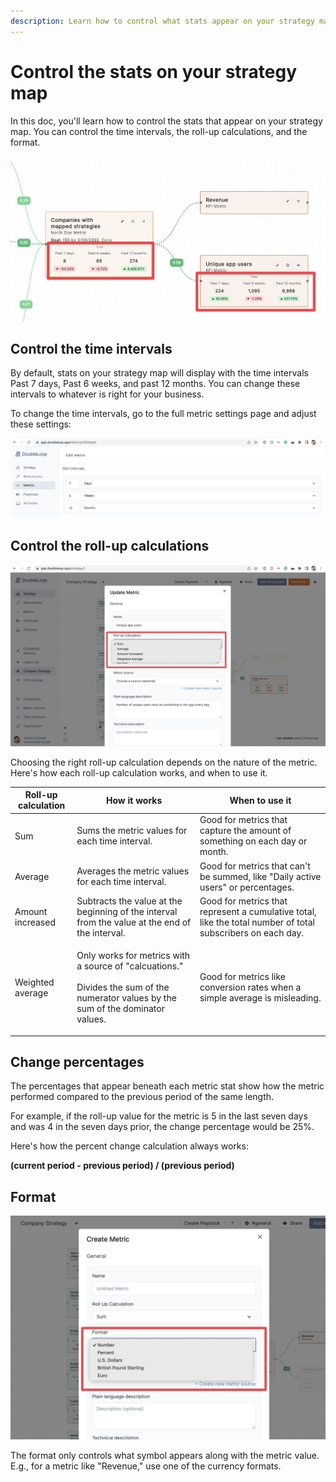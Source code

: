 ```yaml
---
description: Learn how to control what stats appear on your strategy map
---
```


# Control the stats on your strategy map

In this doc, you'll learn how to control the stats that appear on your strategy map. You can control the time intervals, the roll-up calculations, and the format.

![](<../.gitbook/assets/CleanShot 2022-06-12 at 20.20.57@2x.png>)

## Control the time intervals

By default, stats on your strategy map will display with the time intervals Past 7 days, Past 6 weeks, and past 12 months. You can change these intervals to whatever is right for your business.

To change the time intervals, go to the full metric settings page and adjust these settings:

![](<../.gitbook/assets/CleanShot 2022-06-12 at 20.27.50@2x.png>)

## Control the roll-up calculations

![](<../.gitbook/assets/CleanShot 2022-06-12 at 20.32.54@2x.png>)

Choosing the right roll-up calculation depends on the nature of the metric. Here's how each roll-up calculation works, and when to use it.

| Roll-up calculation | How it works                                                                                                                                     | When to use it                                                                                               |
| ------------------- | ------------------------------------------------------------------------------------------------------------------------------------------------ | ------------------------------------------------------------------------------------------------------------ |
| Sum                 | Sums the metric values for each time interval.                                                                                                   | Good for metrics that capture the amount of something on each day or month.                                  |
| Average             | Averages the metric values for each time interval.                                                                                               | Good for metrics that can't be summed, like "Daily active users" or percentages.                             |
| Amount increased    | Subtracts the value at the beginning of the interval from the value at the end of the interval.                                                  | Good for metrics that represent a cumulative total, like the total number of total subscribers on each day.  |
| Weighted average    | <p>Only works for metrics with a source of "calcuations."<br><br>Divides the sum of the numerator values by the sum of the dominator values.</p> | Good for metrics like conversion rates when a simple average is misleading.                                  |

## Change percentages

The percentages that appear beneath each metric stat show how the metric performed compared to the previous period of the same length.

For example, if the roll-up value for the metric is 5 in the last seven days and was 4 in the seven days prior, the change percentage would be 25%.

Here's how the percent change calculation always works:

**(current period - previous period) / (previous period)**

## Format

![](<../.gitbook/assets/CleanShot 2022-06-12 at 20.56.29@2x.png>)

The format only controls what symbol appears along with the metric value. E.g., for a metric like "Revenue," use one of the currency formats.
